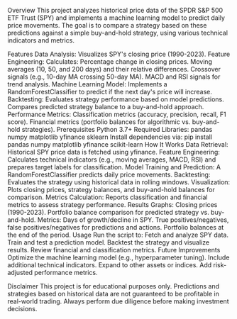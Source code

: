 Overview
  This project analyzes historical price data of the SPDR S&P 500 ETF Trust (SPY) and implements a machine learning model to predict daily price movements. The goal is to compare a strategy based on these predictions against a simple buy-and-hold strategy, using various technical indicators and metrics.

Features
  Data Analysis: Visualizes SPY's closing price (1990-2023).
  Feature Engineering: Calculates:
    Percentage change in closing prices.
    Moving averages (10, 50, and 200 days) and their relative differences.
    Crossover signals (e.g., 10-day MA crossing 50-day MA).
    MACD and RSI signals for trend analysis.
  Machine Learning Model: Implements a RandomForestClassifier to predict if the next day's price will increase.
  Backtesting:
    Evaluates strategy performance based on model predictions.
    Compares predicted strategy balance to a buy-and-hold approach.
  Performance Metrics:
    Classification metrics (accuracy, precision, recall, F1 score).
    Financial metrics (portfolio balances for algorithmic vs. buy-and-hold strategies).
Prerequisites
  Python 3.7+
  Required Libraries:
    pandas
    numpy
    matplotlib
    yfinance
    sklearn
Install dependencies via:
pip install pandas numpy matplotlib yfinance scikit-learn
How It Works
  Data Retrieval:
    Historical SPY price data is fetched using yfinance.
  Feature Engineering:
    Calculates technical indicators (e.g., moving averages, MACD, RSI) and prepares target labels for classification.
  Model Training and Prediction:
    A RandomForestClassifier predicts daily price movements.
  Backtesting:
    Evaluates the strategy using historical data in rolling windows.
  Visualization:
    Plots closing prices, strategy balances, and buy-and-hold balances for comparison.
  Metrics Calculation:
    Reports classification and financial metrics to assess strategy performance.
Results
  Graphs:
    Closing prices (1990-2023).
    Portfolio balance comparison for predicted strategy vs. buy-and-hold.
  Metrics:
    Days of growth/decline in SPY.
    True positives/negatives, false positives/negatives for predictions and actions.
    Portfolio balances at the end of the period.
Usage
  Run the script to:
    Fetch and analyze SPY data.
    Train and test a prediction model.
    Backtest the strategy and visualize results.
    Review financial and classification metrics.
Future Improvements
  Optimize the machine learning model (e.g., hyperparameter tuning).
  Include additional technical indicators.
  Expand to other assets or indices.
  Add risk-adjusted performance metrics.


Disclaimer
This project is for educational purposes only. Predictions and strategies based on historical data are not guaranteed to be profitable in real-world trading. Always perform due diligence before making investment decisions.
